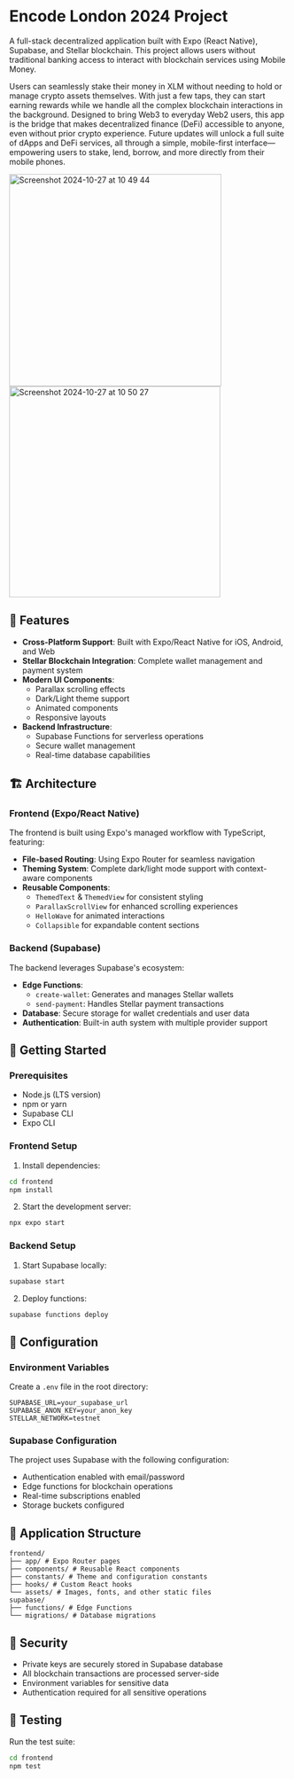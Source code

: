 # Encode London 2024 Project

A full-stack decentralized application built with Expo (React Native), Supabase, and Stellar blockchain. This project allows users without traditional banking access to interact with blockchain services using Mobile Money.

Users can seamlessly stake their money in XLM without needing to hold or manage crypto assets themselves. With just a few taps, they can start earning rewards while we handle all the complex blockchain interactions in the background. Designed to bring Web3 to everyday Web2 users, this app is the bridge that makes decentralized finance (DeFi) accessible to anyone, even without prior crypto experience. Future updates will unlock a full suite of dApps and DeFi services, all through a simple, mobile-first interface—empowering users to stake, lend, borrow, and more directly from their mobile phones.

<img width="383" alt="Screenshot 2024-10-27 at 10 49 44" src="https://github.com/user-attachments/assets/fd18d758-9bd3-4937-bc3a-9fc1b78ba623">
<img width="381" alt="Screenshot 2024-10-27 at 10 50 27" src="https://github.com/user-attachments/assets/a3bd02ac-eaf4-402d-be4d-efd598600930">

## 🌟 Features

- **Cross-Platform Support**: Built with Expo/React Native for iOS, Android, and Web
- **Stellar Blockchain Integration**: Complete wallet management and payment system
- **Modern UI Components**: 
  - Parallax scrolling effects
  - Dark/Light theme support
  - Animated components
  - Responsive layouts
- **Backend Infrastructure**: 
  - Supabase Functions for serverless operations
  - Secure wallet management
  - Real-time database capabilities

## 🏗 Architecture

### Frontend (Expo/React Native)

The frontend is built using Expo's managed workflow with TypeScript, featuring:

- **File-based Routing**: Using Expo Router for seamless navigation
- **Theming System**: Complete dark/light mode support with context-aware components
- **Reusable Components**:
  - `ThemedText` & `ThemedView` for consistent styling
  - `ParallaxScrollView` for enhanced scrolling experiences
  - `HelloWave` for animated interactions
  - `Collapsible` for expandable content sections

### Backend (Supabase)

The backend leverages Supabase's ecosystem:

- **Edge Functions**:
  - `create-wallet`: Generates and manages Stellar wallets
  - `send-payment`: Handles Stellar payment transactions
- **Database**: Secure storage for wallet credentials and user data
- **Authentication**: Built-in auth system with multiple provider support

## 🚀 Getting Started

### Prerequisites

- Node.js (LTS version)
- npm or yarn
- Supabase CLI
- Expo CLI

### Frontend Setup

1. Install dependencies:
```bash
cd frontend
npm install
```

2. Start the development server:
```bash
npx expo start
```
### Backend Setup

1. Start Supabase locally:
```bash
supabase start
```
2. Deploy functions:
```bash
supabase functions deploy
```


## 🔧 Configuration

### Environment Variables

Create a `.env` file in the root directory:

```env
SUPABASE_URL=your_supabase_url
SUPABASE_ANON_KEY=your_anon_key
STELLAR_NETWORK=testnet
```


### Supabase Configuration

The project uses Supabase with the following configuration:
- Authentication enabled with email/password
- Edge functions for blockchain operations
- Real-time subscriptions enabled
- Storage buckets configured

## 📱 Application Structure
```
frontend/
├── app/ # Expo Router pages
├── components/ # Reusable React components
├── constants/ # Theme and configuration constants
├── hooks/ # Custom React hooks
└── assets/ # Images, fonts, and other static files
supabase/
├── functions/ # Edge Functions
└── migrations/ # Database migrations
```


## 🔐 Security

- Private keys are securely stored in Supabase database
- All blockchain transactions are processed server-side
- Environment variables for sensitive data
- Authentication required for all sensitive operations

## 🧪 Testing

Run the test suite:
```bash
cd frontend
npm test
```
